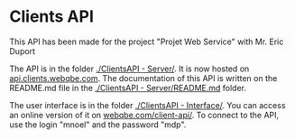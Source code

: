 # Clients API

This API has been made for the project "Projet Web Service" with Mr. Eric Duport

The API is in the folder [./ClientsAPI - Server/](https://github.com/matthieunoel/Clients-API/tree/master/ClientsAPI%20-%20Server). It is now hosted on [api.clients.webqbe.com](http://api.clients.webqbe.com/). The documentation of this API is written on the README.md file in the [./ClientsAPI - Server/README.md](https://github.com/matthieunoel/Clients-API/blob/master/ClientsAPI%20-%20Server/README.md) folder.

The user interface is in the folder [./ClientsAPI - Interface/](https://github.com/matthieunoel/Clients-API/tree/master/ClientsAPI%20-%20Interface). You can access an online version of it on [webqbe.com/client-api/](http://webqbe.com/client-api/). To connect to the API, use the login "mnoel" and the password "mdp".
